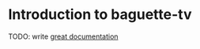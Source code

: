 # Introduction to baguette-tv

TODO: write [great documentation](http://jacobian.org/writing/what-to-write/)
